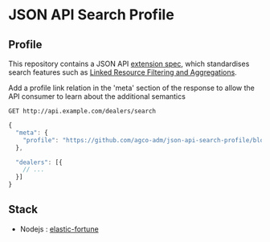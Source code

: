 # JSON API Search Profile

## Profile

This repository contains a JSON API [extension spec](http://jsonapi.org/extending/),
which standardises search features such as [Linked Resource Filtering and Aggregations](./public/profile.md).

Add a profile link relation in the 'meta' section of the response to allow the API consumer to learn about the additional semantics
```
GET http://api.example.com/dealers/search
```
``` javascript
{
  "meta": {
    "profile": "https://github.com/agco-adm/json-api-search-profile/blob/master/public/profile.md"
  },

  "dealers": [{
    // ...
  }]
}
```

## Stack

- Nodejs : [elastic-fortune](https://github.com/agco-adm/elastic-fortune)








